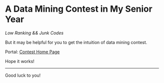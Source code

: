 # A Data Mining Contest in My Senior Year

*Low Ranking && Junk Codes*

But it may be helpful for you to get the intuition of data mining contest.

Portal: [Contest Home Page](https://www.datafountain.cn/competitions/271/details/rule)

Hope it works!

------
Good luck to you!
